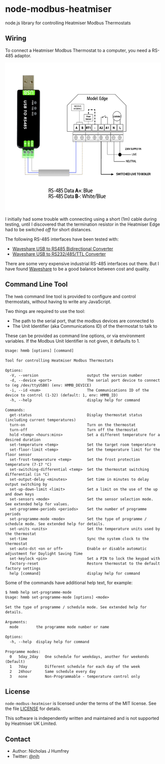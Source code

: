 node-modbus-heatmiser
=====================

node.js library for controlling Heatmiser Modbus Thermostats

Wiring
------

To connect a Heatmiser Modbus Thermostat to a computer, you need a RS-485 adaptor.

<img src="docs/usb-to-heatmiser-edge.png" alt="Heatmiser Edge Connected to USB using RS-485 wiring" height="480" />

I initially had some trouble with connecting using a short (1m) cable during testing, until I discovered that the termination resistor in the Heatmiser Edge had to be switched *off* for short distances.

The following RS-485 interfaces have been tested with:
* [Waveshare USB to RS485 Bidirectional Converter](https://www.waveshare.com/product/iot-communication/wired-comm-converter/usb-to-rs485.htm)
* [Waveshare USB to RS232/485/TTL Converter](https://www.waveshare.com/product/iot-communication/wired-comm-converter/usb-to-rs232-uart-fifo/usb-to-rs232-485-ttl.htm?sku=15817)

There are some very expensive industrial RS-485 interfaces out there.
But I have found [Waveshare](https://www.waveshare.com/) to be a good balance between cost and quality.


Command Line Tool
-----------------

The `hmmb` command line tool is provided to configure and control thermostats, without having to write any JavaScript.

Two things are required to use the tool:
* The path to the serial port, that the modbus devices are connected to
* The Unit Identifier (aka Communications ID) of the thermostat to talk to

These can be provided as command line options, or via environment variables.
If the Modbus Unit Identifier is not given, it defaults to 1.

```
Usage: hmmb [options] [command]

Tool for controlling Heatmiser Modbus Thermostats

Options:
  -V, --version                      output the version number
  -d, --device <port>                The serial port device to connect to (eg /dev/ttyUSB0) (env: HMMB_DEVICE)
  -i, --id <num>                     The Communications ID of the device to control (1-32) (default: 1, env: HMMB_ID)
  -h, --help                         display help for command

Commands:
  get-status                         Display thermostat status (including current temperatures)
  turn-on                            Turn on the thermostat
  turn-off                           Turn off the thermostat
  hold <temp> <hours:mins>           Set a different temperature for a desired duration
  set-temperature <temp>             Set the target room temperature
  set-floor-limit <temp>             Set the temperature limit for the floor sensor
  set-frost-temperature <temp>       Set the frost protection temperature (7-17 °C)
  set-switching-differential <temp>  Set the thermostat switching differential (in °C)
  set-output-delay <minutes>         Set time in minutes to delay output switching by
  set-up-down-limit <limit>          Set a limit on the use of the up and down keys
  set-sensors <mode>                 Set the sensor selection mode. See extended help for values.
  set-programme-periods <periods>    Set the number of programme periods
  set-programme-mode <mode>          Set the type of programme / schedule mode. See extended help for details.
  set-units <units>                  Set the temperature units used by the thermostat
  set-time                           Sync the system clock to the thermostat
  set-auto-dst <on or off>           Enable or disable automatic adjustment for Daylight Saving Time
  set-keylock <pin>                  Set a PIN to lock the keypad with
  factory-reset                      Restore thermostat to the default factory settings
  help [command]                     display help for command
```


Some of the commands have additional help text, for example:
```
$ hmmb help set-programme-mode  
Usage: hmmb set-programme-mode [options] <mode>

Set the type of programme / schedule mode. See extended help for details.

Arguments:
  mode        the programme mode number or name

Options:
  -h, --help  display help for command

Programme modes:
  0   5day_2day   One schedule for weekdays, another for weekends (Default)
  1   7day        Different schedule for each day of the week
  2   24hour      Same schedule every day
  3   none        Non-Programmable - temperature control only
```

License
-------

`node-modbus-heatmiser` is licensed under the terms of the MIT license.
See the file [LICENSE](/LICENSE.md) for details.

This software is independently written and maintained and is not supported by Heatmiser UK Limited.


Contact
-------

* Author:    Nicholas J Humfrey
* Twitter:   [@njh](http://twitter.com/njh)
